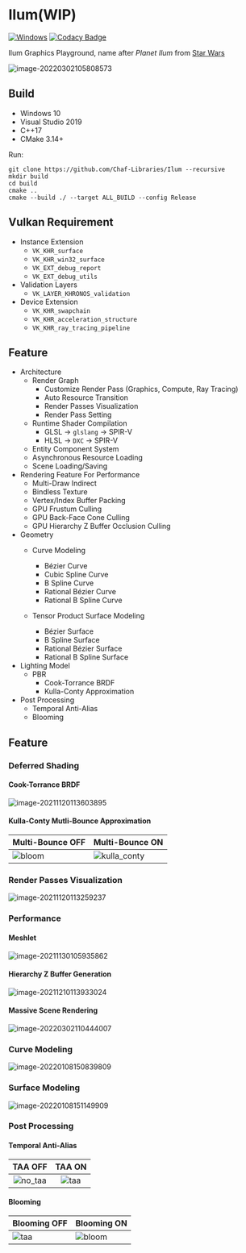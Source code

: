 # Ilum(WIP)

[![Windows](https://github.com/Chaf-Libraries/Ilum/actions/workflows/windows.yml/badge.svg)](https://github.com/Chaf-Libraries/Ilum/actions/workflows/windows.yml) [![Codacy Badge](https://app.codacy.com/project/badge/Grade/b0cb3a2729ee4be783dd5feb2cc67eb6)](https://www.codacy.com/gh/Chaf-Libraries/IlumEngine/dashboard?utm_source=github.com&amp;utm_medium=referral&amp;utm_content=Chaf-Libraries/IlumEngine&amp;utm_campaign=Badge_Grade)

Ilum Graphics Playground, name after *Planet Ilum* from [Star Wars](https://starwars.fandom.com/es/wiki/Ilum)

![image-20220302105808573](README/image-20220302105808573.png)

## Build

* Windows 10
* Visual Studio 2019
* C++17
* CMake 3.14+

Run:

```shell
git clone https://github.com/Chaf-Libraries/Ilum --recursive
mkdir build
cd build
cmake ..
cmake --build ./ --target ALL_BUILD --config Release
```

## Vulkan Requirement

* Instance Extension
  * `VK_KHR_surface`
  * `VK_KHR_win32_surface`
  * `VK_EXT_debug_report`
  * `VK_EXT_debug_utils`
* Validation Layers
  * `VK_LAYER_KHRONOS_validation`
* Device Extension
  * `VK_KHR_swapchain`
  * `VK_KHR_acceleration_structure`
  * `VK_KHR_ray_tracing_pipeline`

## Feature

* Architecture
  * Render Graph
    * Customize Render Pass (Graphics, Compute, Ray Tracing)
    * Auto Resource Transition
    * Render Passes Visualization
    * Render Pass Setting
  * Runtime Shader Compilation
    * GLSL -> `glslang` -> SPIR-V
    * HLSL -> `DXC` -> SPIR-V
  * Entity Component System
  * Asynchronous Resource Loading
  * Scene Loading/Saving
* Rendering Feature For Performance
  * Multi-Draw Indirect
  * Bindless Texture
  * Vertex/Index Buffer Packing
  * GPU Frustum Culling
  * GPU Back-Face Cone Culling
  * GPU Hierarchy Z Buffer Occlusion Culling
* Geometry
  * Curve Modeling
    * Bézier Curve
    * Cubic Spline Curve
    * B Spline Curve
    * Rational Bézier Curve
    * Rational B Spline Curve

  * Tensor Product Surface Modeling
    * Bézier Surface
    * B Spline Surface
    * Rational Bézier Surface
    * Rational B Spline Surface
* Lighting Model
  * PBR
    * Cook-Torrance BRDF
    * Kulla-Conty Approximation
* Post Processing
  * Temporal Anti-Alias
  * Blooming


## Feature

### Deferred Shading

#### Cook-Torrance BRDF

![image-20211120113603895](README/image-20211120113603895.png)

#### Kulla-Conty Mutli-Bounce Approximation

| Multi-Bounce OFF                          | Multi-Bounce ON                        |
| ----------------------------------------- | -------------------------------------- |
| ![bloom](README/bloom-16466384709971.png) | ![kulla_conty](README/kulla_conty.png) |

### Render Passes Visualization

![image-20211120113259237](README/image-20211120113259237.png)

### Performance

#### Meshlet

![image-20211130105935862](README/image-20211130105935862.png)

#### Hierarchy Z Buffer Generation

![image-20211210113933024](README/image-20211210113933024.png)

#### Massive Scene Rendering

![image-20220302110444007](README/image-20220302110444007.png)

### Curve Modeling

![image-20220108150839809](README/image-20220108150839809.png)

### Surface Modeling

![image-20220108151149909](README/image-20220108151149909.png)

### Post Processing

#### Temporal Anti-Alias

|           TAA OFF            |         TAA ON         |
| :--------------------------: | :--------------------: |
| ![no_taa](README/no_taa.png) | ![taa](README/taa.png) |

#### Blooming

| Blooming OFF           | Blooming ON                |
| ---------------------- | -------------------------- |
| ![taa](README/taa.png) | ![bloom](README/bloom.png) |

